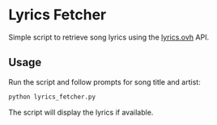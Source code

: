 # Lyrics Fetcher

Simple script to retrieve song lyrics using the [lyrics.ovh](https://lyrics.ovh) API.

## Usage

Run the script and follow prompts for song title and artist:

```bash
python lyrics_fetcher.py
```

The script will display the lyrics if available.
